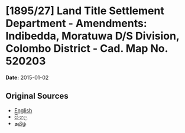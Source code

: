 # [1895/27] Land Title Settlement Department - Amendments: Indibedda, Moratuwa D/S Division, Colombo District - Cad. Map No. 520203

**Date:** 2015-01-02

## Original Sources

- [English](https://documents.gov.lk/view/extra-gazettes/2015/1/1895-27_E.pdf)
- [සිංහල](https://documents.gov.lk/view/extra-gazettes/2015/1/1895-27_S.pdf)
- [தமிழ்](https://documents.gov.lk/view/extra-gazettes/2015/1/1895-27_T.pdf)
